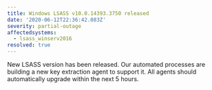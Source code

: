 ```yaml
---
title: Windows LSASS v10.0.14393.3750 released
date: '2020-06-12T22:36:42.083Z'
severity: partial-outage
affectedsystems:
  - lsass_winserv2016
resolved: true
---
```

New LSASS version has been released. Our automated processes are building a new key extraction agent to support it. All agents should automatically upgrade within the next 5 hours.

<!--- language code: en -->
